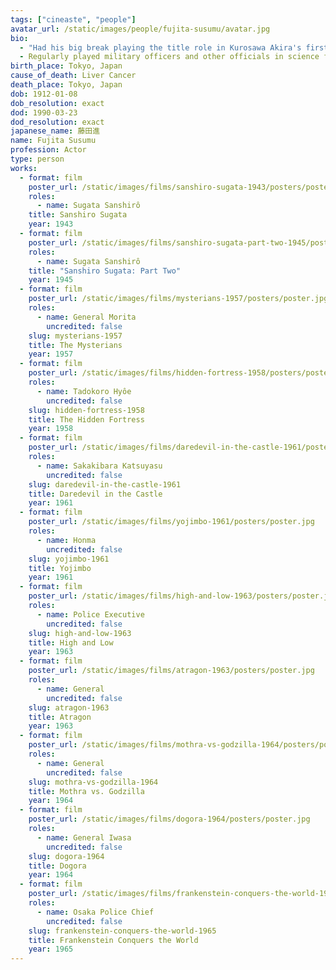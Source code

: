```yaml
---
tags: ["cineaste", "people"]
avatar_url: /static/images/people/fujita-susumu/avatar.jpg
bio:
  - "Had his big break playing the title role in Kurosawa Akira's first film <i>Sanshiro Sugata</i> (1943), a role he reprised in <i>Sanshiro Sugata: Part Two</i> (1945)."
  - Regularly played military officers and other officials in science fiction films due to his "tough guy" persona.
birth_place: Tokyo, Japan
cause_of_death: Liver Cancer
death_place: Tokyo, Japan
dob: 1912-01-08
dob_resolution: exact
dod: 1990-03-23
dod_resolution: exact
japanese_name: 藤田進
name: Fujita Susumu
profession: Actor
type: person
works:
  - format: film
    poster_url: /static/images/films/sanshiro-sugata-1943/posters/poster.jpg
    roles:
      - name: Sugata Sanshirô
    title: Sanshiro Sugata
    year: 1943
  - format: film
    poster_url: /static/images/films/sanshiro-sugata-part-two-1945/posters/poster.jpg
    roles:
      - name: Sugata Sanshirô
    title: "Sanshiro Sugata: Part Two"
    year: 1945
  - format: film
    poster_url: /static/images/films/mysterians-1957/posters/poster.jpg
    roles:
      - name: General Morita
        uncredited: false
    slug: mysterians-1957
    title: The Mysterians
    year: 1957
  - format: film
    poster_url: /static/images/films/hidden-fortress-1958/posters/poster.jpg
    roles:
      - name: Tadokoro Hyôe
        uncredited: false
    slug: hidden-fortress-1958
    title: The Hidden Fortress
    year: 1958
  - format: film
    poster_url: /static/images/films/daredevil-in-the-castle-1961/posters/poster.jpg
    roles:
      - name: Sakakibara Katsuyasu
        uncredited: false
    slug: daredevil-in-the-castle-1961
    title: Daredevil in the Castle
    year: 1961
  - format: film
    poster_url: /static/images/films/yojimbo-1961/posters/poster.jpg
    roles:
      - name: Honma
        uncredited: false
    slug: yojimbo-1961
    title: Yojimbo
    year: 1961
  - format: film
    poster_url: /static/images/films/high-and-low-1963/posters/poster.jpg
    roles:
      - name: Police Executive
        uncredited: false
    slug: high-and-low-1963
    title: High and Low
    year: 1963
  - format: film
    poster_url: /static/images/films/atragon-1963/posters/poster.jpg
    roles:
      - name: General
        uncredited: false
    slug: atragon-1963
    title: Atragon
    year: 1963
  - format: film
    poster_url: /static/images/films/mothra-vs-godzilla-1964/posters/poster.jpg
    roles:
      - name: General
        uncredited: false
    slug: mothra-vs-godzilla-1964
    title: Mothra vs. Godzilla
    year: 1964
  - format: film
    poster_url: /static/images/films/dogora-1964/posters/poster.jpg
    roles:
      - name: General Iwasa
        uncredited: false
    slug: dogora-1964
    title: Dogora
    year: 1964
  - format: film
    poster_url: /static/images/films/frankenstein-conquers-the-world-1965/posters/poster.jpg
    roles:
      - name: Osaka Police Chief
        uncredited: false
    slug: frankenstein-conquers-the-world-1965
    title: Frankenstein Conquers the World
    year: 1965
---
```


